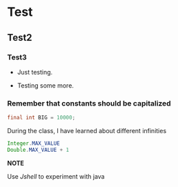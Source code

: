 # Test
## Test2
### Test3


* Just testing.

* Testing some more.
 
### Remember that constants should be capitalized
```java
final int BIG = 10000;
```


During the class, I have learned about different infinities

```java
Integer.MAX_VALUE
Double.MAX_VALUE + 1
```

**NOTE**

Use *Jshell* to experiment with java
